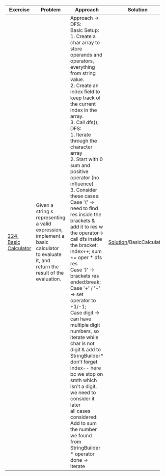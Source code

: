 | Exercise  | Problem | Approach | Solution | Day |
| ------------- | ------------- | ------------- | ------------- | ------------- |
| [224. Basic Calculator](https://leetcode.com/problems/basic-calculator/description/) | Given a string s representing a valid expression, implement a basic calculator <br/> to evaluate it, and return the result of the evaluation. | Approach -> DFS: <br/>Basic Setup: <br/>1. Create a char array to store operands and operators, everything from string value. <br/>2. Create an index field to keep track of the current index in the array. <br/>3. Call dfs(); <br/>DFS: <br/>1. Iterate through the character array <br/>2. Start with 0 sum and positive operator (no influence) <br/>3. Consider these cases:<br/>Case '(' -> need to find res inside the brackets & add it to res w the operator-> call dfs inside the bracket: index++; sum += oper * dfs res<br/>Case ')' -> brackets res ended:break; <br/>Case '+' / '-' -> set operator to +1/-1;<br/>Case digit -> can have multiple digit numbers, so iterate while char is not digit & add to StringBuilder* don't forget index-- here bc we stop on smth which isn't a digit, we need to consider it later <br/>all cases considered:<br/>Add to sum the number we found from StringBuilder * operator <br/>done -> iterate | [Solution](https://github.com/ayazhankadessova/LeetCode_Practice/tree/main/Random%20:)/BasicCalculator) | Feb, 23 |
